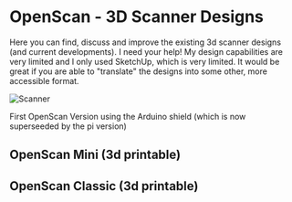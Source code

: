 # OpenScan - 3D Scanner Designs

Here you can find, discuss and improve the existing 3d scanner designs (and current developments). I need your help! My design capabilities are very limited and I only used SketchUp, which is very limited. It would be great if you are able to "translate" the designs into some other, more accessible format.

![Scanner](https://user-images.githubusercontent.com/57842400/169291865-c63c1d08-4fa7-456f-bc4e-53b7bae7521c.jpg)

First OpenScan Version using the Arduino shield (which is now superseeded by the pi version)


## OpenScan Mini (3d printable)

## OpenScan Classic (3d printable)
